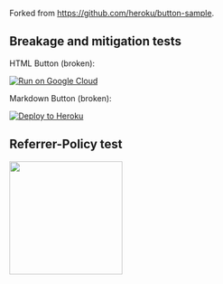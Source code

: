 Forked from https://github.com/heroku/button-sample.

## Breakage and mitigation tests

HTML Button (broken):

<a href="https://heroku.com/deploy" referrerpolicy="no-referrer-when-downgrade"><img src="https://www.herokucdn.com/deploy/button.png" alt="Run on Google Cloud"></a>

Markdown Button (broken):

[![Deploy to Heroku](https://www.herokucdn.com/deploy/button.png)](https://heroku.com/deploy)

## Referrer-Policy test

<img src="https://i.imgur.com/XArLydn.jpg" width=200 height=200 />

